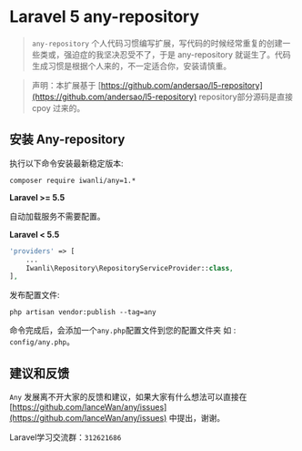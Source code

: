 # Laravel 5 any-repository

> `any-repository` 个人代码习惯编写扩展，写代码的时候经常重复的创建一些类或，强迫症的我坚决忍受不了，于是 any-repository 就诞生了。代码生成习惯是根据个人来的，不一定适合你，安装请慎重。

> 声明：本扩展基于 [https://github.com/andersao/l5-repository](https://github.com/andersao/l5-repository) repository部分源码是直接 cpoy 过来的。


## 安装 Any-repository
执行以下命令安装最新稳定版本:

```
composer require iwanli/any=1.*
```

**Laravel >= 5.5**

自动加载服务不需要配置。

**Laravel < 5.5**

```php
'providers' => [
    ...
	Iwanli\Repository\RepositoryServiceProvider::class,
],
```

发布配置文件:

```
php artisan vendor:publish --tag=any
```

命令完成后，会添加一个`any.php`配置文件到您的配置文件夹 如 : `config/any.php`。



## 建议和反馈
`Any` 发展离不开大家的反馈和建议，如果大家有什么想法可以直接在 [https://github.com/lanceWan/any/issues](https://github.com/lanceWan/any/issues) 中提出，谢谢。

Laravel学习交流群：`312621686`